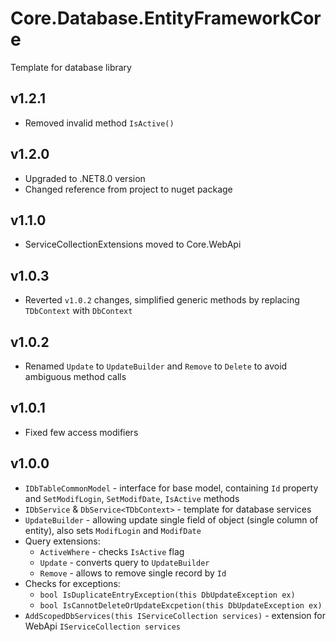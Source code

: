 ﻿# Core.Database.EntityFrameworkCore
Template for database library
## v1.2.1
* Removed invalid method `IsActive()`
## v1.2.0
* Upgraded to .NET8.0 version
* Changed reference from project to nuget package
## v1.1.0
* ServiceCollectionExtensions moved to Core.WebApi
## v1.0.3
* Reverted `v1.0.2` changes, simplified generic methods by replacing `TDbContext` with `DbContext`
## v1.0.2
* Renamed `Update` to `UpdateBuilder` and `Remove` to `Delete` to avoid ambiguous method calls
## v1.0.1
* Fixed few access modifiers
## v1.0.0
* `IDbTableCommonModel` - interface for base model, containing `Id` property and `SetModifLogin`, `SetModifDate`, `IsActive` methods
* `IDbService` & `DbService<TDbContext>` - template for database services
* `UpdateBuilder` - allowing update single field of object (single column of entity), also sets `ModifLogin` and `ModifDate`
* Query extensions:
	* `ActiveWhere` - checks `IsActive` flag
	* `Update` - converts query to `UpdateBuilder`
	* `Remove` - allows to remove single record by `Id`
* Checks for exceptions:
	* `bool IsDuplicateEntryException(this DbUpdateException ex)`
	* `bool IsCannotDeleteOrUpdateExcpetion(this DbUpdateException ex)`
* `AddScopedDbServices(this IServiceCollection services)` - extension for WebApi `IServiceCollection services`
